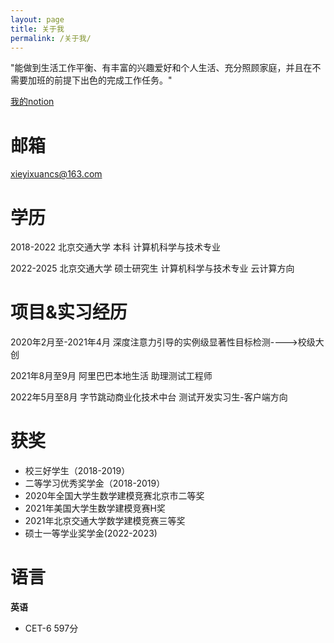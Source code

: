 ```yaml
---
layout: page
title: 关于我
permalink: /关于我/
---
```


"能做到生活工作平衡、有丰富的兴趣爱好和个人生活、充分照顾家庭，并且在不需要加班的前提下出色的完成工作任务。"

 <a href="https://level-candle-e96.notion.site/f2bf8021bfa24ce4aec5d4f090f09cd8?v=9514a7d6d56c4578ac47142778cfd557" class="external" target="_blank">我的notion</a> 


# 邮箱

xieyixuancs@163.com

# 学历

2018-2022 北京交通大学 本科 计算机科学与技术专业

2022-2025 北京交通大学 硕士研究生 计算机科学与技术专业 云计算方向

# 项目&实习经历

2020年2月至-2021年4月 深度注意力引导的实例级显著性目标检测---->校级大创

2021年8月至9月 阿里巴巴本地生活 助理测试工程师

2022年5月至8月 字节跳动商业化技术中台 测试开发实习生-客户端方向

# 获奖

* 校三好学生（2018-2019）
* 二等学习优秀奖学金（2018-2019）
* 2020年全国大学生数学建模竞赛北京市二等奖
* 2021年美国大学生数学建模竞赛H奖
* 2021年北京交通大学数学建模竞赛三等奖
* 硕士一等学业奖学金(2022-2023)

# 语言

**英语**

* CET-6 597分